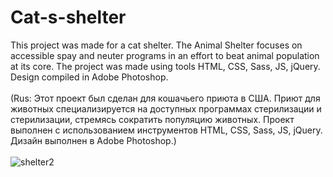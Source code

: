 # Cat-s-shelter
This project was made for a cat shelter. The Animal Shelter focuses on accessible spay and neuter programs in an effort to beat animal population at its core. The project was made using tools HTML, CSS, Sass, JS, jQuery. Design compiled in Adobe Photoshop.
<br>
<br>
(Rus: Этот проект был сделан для кошачьего приюта в США. Приют для животных специализируется на доступных программах стерилизации и стерилизации, стремясь сократить популяцию животных. Проект выполнен с использованием инструментов HTML, CSS, Sass, JS, jQuery. Дизайн выполнен в Adobe Photoshop.)
<br>
<br>
![shelter2](https://user-images.githubusercontent.com/78618492/134159944-36965921-cab6-4d61-aec7-50542a8ad5bd.jpg)
